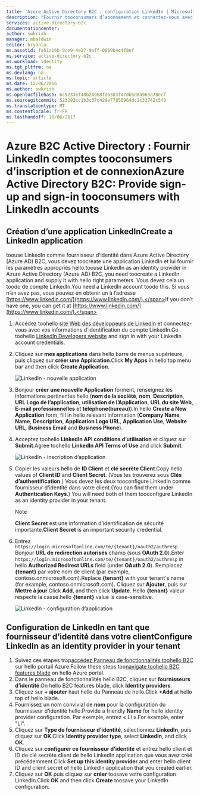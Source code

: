 ```yaml
---
title: 'Azure Active Directory B2C : configuration LinkedIn | Microsoft Docs'
description: "Fournir tooconsumers d’abonnement et connectez-vous avec les comptes LinkedIn dans vos applications sont sécurisées par Azure Active Directory B2C"
services: active-directory-b2c
documentationcenter: 
author: swkrish
manager: mbaldwin
editor: bryanla
ms.assetid: fa51a16b-9ce9-4e27-9eff-0869b4c4f0ef
ms.service: active-directory-b2c
ms.workload: identity
ms.tgt_pltfrm: na
ms.devlang: na
ms.topic: article
ms.date: 12/06/2016
ms.author: swkrish
ms.openlocfilehash: 6c5233ef48b24968fd6383f470b5d8a969a78ecf
ms.sourcegitcommit: 523283cc1b3c37c428e77850964dc1c33742c5f0
ms.translationtype: MT
ms.contentlocale: fr-FR
ms.lasthandoff: 10/06/2017
---
```

# <a name="azure-active-directory-b2c-provide-sign-up-and-sign-in-tooconsumers-with-linkedin-accounts"></a><span data-ttu-id="1193f-103">Azure B2C Active Directory : Fournir LinkedIn comptes tooconsumers d’inscription et de connexion</span><span class="sxs-lookup"><span data-stu-id="1193f-103">Azure Active Directory B2C: Provide sign-up and sign-in tooconsumers with LinkedIn accounts</span></span>
## <a name="create-a-linkedin-application"></a><span data-ttu-id="1193f-104">Création d’une application LinkedIn</span><span class="sxs-lookup"><span data-stu-id="1193f-104">Create a LinkedIn application</span></span>
<span data-ttu-id="1193f-105">toouse LinkedIn comme fournisseur d’identité dans Azure Active Directory (Azure AD) B2C, vous devez toocreate une application LinkedIn et lui fournir les paramètres appropriés hello.</span><span class="sxs-lookup"><span data-stu-id="1193f-105">toouse LinkedIn as an identity provider in Azure Active Directory (Azure AD) B2C, you need toocreate a LinkedIn application and supply it with hello right parameters.</span></span> <span data-ttu-id="1193f-106">Vous devez cela un toodo de compte LinkedIn.</span><span class="sxs-lookup"><span data-stu-id="1193f-106">You need a LinkedIn account toodo this.</span></span> <span data-ttu-id="1193f-107">Si vous n’en avez pas, vous pouvez en obtenir un à l’adresse [https://www.linkedin.com/](https://www.linkedin.com/).</span><span class="sxs-lookup"><span data-stu-id="1193f-107">If you don’t have one, you can get it at [https://www.linkedin.com/](https://www.linkedin.com/).</span></span>

1. <span data-ttu-id="1193f-108">Accédez toohello [site Web des développeurs de LinkedIn](https://www.developer.linkedin.com/) et connectez-vous avec vos informations d’identification du compte LinkedIn.</span><span class="sxs-lookup"><span data-stu-id="1193f-108">Go toohello [LinkedIn Developers website](https://www.developer.linkedin.com/) and sign in with your LinkedIn account credentials.</span></span>
2. <span data-ttu-id="1193f-109">Cliquez sur **mes applications** dans hello barre de menus supérieure, puis cliquez sur **créer une Application**.</span><span class="sxs-lookup"><span data-stu-id="1193f-109">Click **My Apps** in hello top menu bar and then click **Create Application**.</span></span>
   
    ![LinkedIn - nouvelle application](./media/active-directory-b2c-setup-li-app/linkedin-new-app.png)
3. <span data-ttu-id="1193f-111">Bonjour **créer une nouvelle Application** forment, renseignez les informations pertinentes hello (**nom de la société**, **nom**, **Description**, **URL Logo de l’application**, **utilisation de l’Application**, **URL du site Web**, **E-mail professionnelles** et **téléphone(bureau)**).</span><span class="sxs-lookup"><span data-stu-id="1193f-111">In hello **Create a New Application** form, fill in hello relevant information (**Company Name**, **Name**, **Description**, **Application Logo URL**, **Application Use**, **Website URL**, **Business Email** and **Business Phone**).</span></span>
4. <span data-ttu-id="1193f-112">Acceptez toohello **LinkedIn API conditions d’utilisation** et cliquez sur **Submit**.</span><span class="sxs-lookup"><span data-stu-id="1193f-112">Agree toohello **LinkedIn API Terms of Use** and click **Submit**.</span></span>
   
    ![LinkedIn - inscription d’application](./media/active-directory-b2c-setup-li-app/linkedin-register-app.png)
5. <span data-ttu-id="1193f-114">Copier les valeurs hello de **ID Client** et **clé secrète Client**.</span><span class="sxs-lookup"><span data-stu-id="1193f-114">Copy hello values of **Client ID** and **Client Secret**.</span></span> <span data-ttu-id="1193f-115">(Vous les trouverez sous **Clés d’authentification**.) Vous devez les deux tooconfigure LinkedIn comme fournisseur d’identité dans votre client.</span><span class="sxs-lookup"><span data-stu-id="1193f-115">(You can find them under **Authentication Keys**.) You will need both of them tooconfigure LinkedIn as an identity provider in your tenant.</span></span>
   
   > [!NOTE]
   > <span data-ttu-id="1193f-116">**Client Secret** est une information d’identification de sécurité importante.</span><span class="sxs-lookup"><span data-stu-id="1193f-116">**Client Secret** is an important security credential.</span></span>
   > 
   > 
6. <span data-ttu-id="1193f-117">Entrez `https://login.microsoftonline.com/te/{tenant}/oauth2/authresp` Bonjour **URL de redirection autorisés** champ (sous **OAuth 2.0**).</span><span class="sxs-lookup"><span data-stu-id="1193f-117">Enter `https://login.microsoftonline.com/te/{tenant}/oauth2/authresp` in hello **Authorized Redirect URLs** field (under **OAuth 2.0**).</span></span> <span data-ttu-id="1193f-118">Remplacez **{tenant}** par votre nom de client (par exemple, contoso.onmicrosoft.com).</span><span class="sxs-lookup"><span data-stu-id="1193f-118">Replace **{tenant}** with your tenant's name (for example, contoso.onmicrosoft.com).</span></span> <span data-ttu-id="1193f-119">Cliquez sur **Ajouter**, puis sur **Mettre à jour**.</span><span class="sxs-lookup"><span data-stu-id="1193f-119">Click **Add**, and then click **Update**.</span></span> <span data-ttu-id="1193f-120">Hello **{tenant}** valeur respecte la casse.</span><span class="sxs-lookup"><span data-stu-id="1193f-120">hello **{tenant}** value is case-sensitive.</span></span>
   
    ![LinkedIn - configuration d’application](./media/active-directory-b2c-setup-li-app/linkedin-setup.png)

## <a name="configure-linkedin-as-an-identity-provider-in-your-tenant"></a><span data-ttu-id="1193f-122">Configuration de LinkedIn en tant que fournisseur d’identité dans votre client</span><span class="sxs-lookup"><span data-stu-id="1193f-122">Configure LinkedIn as an identity provider in your tenant</span></span>
1. <span data-ttu-id="1193f-123">Suivez ces étapes trop[accédez Panneau de fonctionnalités toohello B2C](active-directory-b2c-app-registration.md#navigate-to-b2c-settings) sur hello portail Azure.</span><span class="sxs-lookup"><span data-stu-id="1193f-123">Follow these steps too[navigate toohello B2C features blade](active-directory-b2c-app-registration.md#navigate-to-b2c-settings) on hello Azure portal.</span></span>
2. <span data-ttu-id="1193f-124">Dans le panneau de fonctionnalités hello B2C, cliquez sur **fournisseurs d’identité**.</span><span class="sxs-lookup"><span data-stu-id="1193f-124">On hello B2C features blade, click **Identity providers**.</span></span>
3. <span data-ttu-id="1193f-125">Cliquez sur **+ ajouter** haut hello du Panneau de hello.</span><span class="sxs-lookup"><span data-stu-id="1193f-125">Click **+Add** at hello top of hello blade.</span></span>
4. <span data-ttu-id="1193f-126">Fournissez un nom convivial de **nom** pour la configuration du fournisseur d’identité hello.</span><span class="sxs-lookup"><span data-stu-id="1193f-126">Provide a friendly **Name** for hello identity provider configuration.</span></span> <span data-ttu-id="1193f-127">Par exemple, entrez « LI ».</span><span class="sxs-lookup"><span data-stu-id="1193f-127">For example, enter "LI".</span></span>
5. <span data-ttu-id="1193f-128">Cliquez sur **Type de fournisseur d’identité**, sélectionnez **LinkedIn**, puis cliquez sur **OK**.</span><span class="sxs-lookup"><span data-stu-id="1193f-128">Click **Identity provider type**, select **LinkedIn**, and click **OK**.</span></span>
6. <span data-ttu-id="1193f-129">Cliquez sur **configurer ce fournisseur d’identité** et entrez hello client et ID de clé secrète client de hello LinkedIn application que vous avez créé précédemment.</span><span class="sxs-lookup"><span data-stu-id="1193f-129">Click **Set up this identity provider** and enter hello client ID and client secret of hello LinkedIn application that you created earlier.</span></span>
7. <span data-ttu-id="1193f-130">Cliquez sur **OK** puis cliquez sur **créer** toosave votre configuration LinkedIn.</span><span class="sxs-lookup"><span data-stu-id="1193f-130">Click **OK** and then click **Create** toosave your LinkedIn configuration.</span></span>

